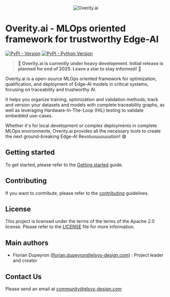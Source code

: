 <p align="center">
    <img src="./docs/assets/img/overity-banner.png"  alt="Overity.ai" />
</p>

Overity.ai - MLOps oriented framework for trustworthy Edge-AI
=============================================================

[![PyPI - Version](https://img.shields.io/pypi/v/overity.svg)](https://pypi.org/project/overity)
[![PyPI - Python Version](https://img.shields.io/pypi/pyversions/overity.svg)](https://pypi.org/project/overity)

> **🚧 Overity.ai is currently under heavy development. Initial release is planned for end of 2025. Leave a star to stay informed! 🚧**

Overity.ai is a open-source MLOps oriented framework for optimization,
qualification, and deployment of Edge-AI models in critical systems, focusing
on traceability and trustworthy AI.

It helps you organize training, optimization and validation methods, track
and version your datasets and models with complete traceability graphs, as well
as leveraging Hardware-In-The-Loop (HIL) testing to validate embedded use-cases.

Whether it's for local development or complex deployments in complete MLOps environments,
Overity.ai provides all the necessary tools to create the next ground-breaking Edge-AI
Revoluuuuuuuution! :smile:


Getting started
---------------

To get started, please refer to the [Getting started](#) guide.


Contributing
------------

If you want to contribute, please refer to the [contributing](CONTRIBUTING.md) guidelines.


License
-------

This project is licensed under the terms of the terms of the Apache 2.0 license. Please refer to the
[LICENSE](./LICENSE) file for more information.


Main authors
------------

- Florian Dupeyron (florian.dupeyron@elsys-design.com) : Project leader and creator


Contact Us
----------

Please send an email at community@elsys-design.com
